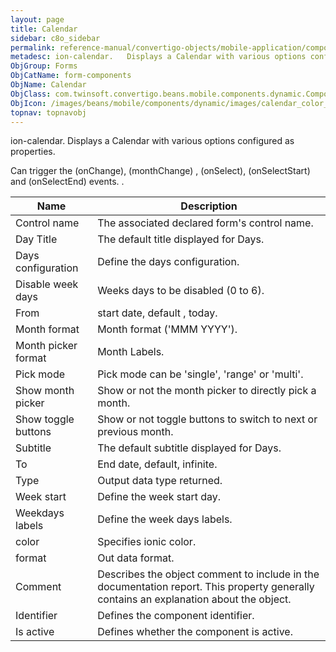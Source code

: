 ```yaml
---
layout: page
title: Calendar
sidebar: c8o_sidebar
permalink: reference-manual/convertigo-objects/mobile-application/components/form-components/calendar/
metadesc: ion-calendar.   Displays a Calendar with various options configured as properties.  Can trigger the (onChange), (monthChange) , (onSelect), (onSelectS
ObjGroup: Forms
ObjCatName: form-components
ObjName: Calendar
ObjClass: com.twinsoft.convertigo.beans.mobile.components.dynamic.ComponentManager$1
ObjIcon: /images/beans/mobile/components/dynamic/images/calendar_color_32x32.png
topnav: topnavobj
---
```

ion-calendar. 
 Displays a Calendar with various options configured as properties.

Can trigger the (onChange), (monthChange) , (onSelect), (onSelectStart) and (onSelectEnd) events. .

Name | Description 
--- | ---
Control name | The associated declared form's control name.
Day Title | The default title displayed for Days.
Days configuration | Define the days configuration.
Disable week days | Weeks days to be disabled (0 to 6).
From | start date, default , today.
Month format | Month format ('MMM YYYY').
Month picker format | Month Labels.
Pick mode | Pick mode can be 'single', 'range' or 'multi'.
Show month picker | Show or not the month picker to directly pick a month.
Show toggle buttons | Show or not toggle buttons to switch to next or previous month.
Subtitle | The default  subtitle displayed for Days.
To | End date, default, infinite.
Type | Output data type returned.
Week start | Define the week start day.
Weekdays labels | Define the week days labels.
color | Specifies ionic color.
format | Out data format.
Comment | Describes the object comment to include in the documentation report.  This property generally contains an explanation about the object. 
Identifier | Defines the component identifier.  
Is active | Defines whether the component is active. 

